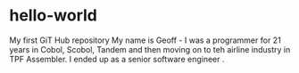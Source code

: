 # hello-world
My first GiT Hub repository
My name is Geoff - I was a programmer for 21 years in Cobol, Scobol, Tandem and then moving on to teh airline industry in TPF Assembler. I ended up as a senior software engineer . 
